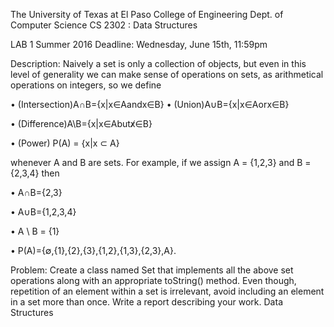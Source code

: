 The University of Texas at El Paso College of Engineering Dept. of Computer Science
CS 2302 : Data Structures 

LAB 1 Summer 2016 Deadline: Wednesday, June 15th, 11:59pm

Description: Naively a set is only a collection of objects, but even in this level of generality we can make sense of operations on sets, as arithmetical operations on integers, so we define

• (Intersection)A∩B={x|x∈Aandx∈B} • (Union)A∪B={x|x∈Aorx∈B}

• (Difference)A\B={x|x∈Abutx̸∈B}

• (Power) P(A) = {x|x ⊂ A}

whenever A and B are sets. For example, if we assign A = {1,2,3} and B = {2,3,4} then

• A∩B={2,3}

• A∪B={1,2,3,4}

• A \ B = {1}

• P(A)={∅,{1},{2},{3},{1,2},{1,3},{2,3},A}.

Problem: Create a class named Set that implements all the above set operations along with an appropriate toString() method. Even though, repetition of an element within a set is irrelevant, avoid including an element in a set more than once. Write a report describing your work.
Data Structures

